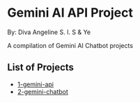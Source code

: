 # Gemini AI API Project

By: Diva Angeline S. I. S & Ye

A compilation of Gemini AI Chatbot projects

## List of Projects

- [1-gemini-api](/1-gemini-express-api/)
- [2-gemini-chatbot](/2-gemini-chatbot-app/)
